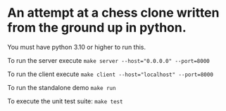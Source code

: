 # An attempt at a chess clone written from the ground up in python.

You must have python 3.10 or higher to run this.

To run the server execute `make server --host="0.0.0.0" --port=8000`

To run the client execute `make client --host="localhost" --port=8000`

To run the standalone demo `make run`

To execute the unit test suite: `make test`

